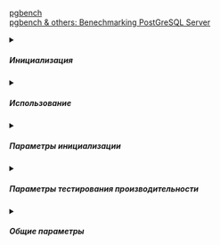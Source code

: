 [pgbench](https://postgrespro.ru/docs/postgresql/16/pgbench)    
[pgbench & others: Benechmarking PostGreSQL Server](https://github.com/AbdallahCoptan/PostGreSQL-Bench/blob/master/Pgbench.md)

<details><summary><h5>Инициализация</h5></summary>

Для запускаемого по умолчанию теста типа TPC-B требуется предварительно подготовить определённые таблицы.     
Чтобы создать и наполнить эти таблицы, следует запустить 
```sql
pgbench -i dbname
```
> Чтобы указать, как подключиться к серверу баз данных, вы также можете добавить параметры -h, -p и/или -U    

> pgbench -i создаёт четыре таблицы pgbench_accounts, pgbench_branches, pgbench_history и pgbench_tellers, предварительно уничтожая существующие таблицы с этими именами.    

С «коэффициентом масштаба», по умолчанию равным 1, эти таблицы изначально содержат такое количество строк:
```bash
table                   # of rows
---------------------------------
pgbench_branches        1
pgbench_tellers         10
pgbench_accounts        100000
pgbench_history         0
```
<details><summary>Скрипт</summary>
  
```sql
SELECT 
  pg_class.relname AS table_name,
  pg_size_pretty(pg_total_relation_size(pg_class.oid)) AS size,
  pg_total_relation_size(pg_class.oid) / (current_setting('block_size')::integer / 1024) AS num_blocks,
  pg_stat_user_tables.n_live_tup AS num_rows
FROM 
  pg_stat_user_tables 
JOIN 
  pg_class ON pg_stat_user_tables.relid = pg_class.oid 
WHERE 
  pg_class.relnamespace = (SELECT oid FROM pg_namespace WHERE nspname='public')
ORDER BY 
  pg_total_relation_size(pg_class.oid) DESC;
```

</details>

Эти числа можно (и в большинстве случаев даже нужно) увеличить, воспользовавшись параметром -s (коэффициент масштаба).    
При этом также может быть полезен ключ -F (фактор заполнения).

</details>
<details><summary><h5>Использование</h5></summary>

Подготовив требуемую конфигурацию, можно запустить тест производительности командой без -i, то есть:
```sql
pgbench [ параметры ] имя_базы
```
##### Наиболее важные параметры
* -c (число клиентов)
* -t (число транзакций)
* -T (длительность)
* -f (файл со скриптом)

</details>

<details><summary><h5>Параметры инициализации</h5></summary>

##### -i (--initialize) Требуется для вызова режима инициализации.

##### -I этапы_инициализации
 d (Drop, удалить) Удалить все существующие таблицы pgbench.    
 t (create Tables, создать таблицы) Создать таблицы, используемые стандартным сценарием pgbench, а именно: pgbench_accounts, pgbench_branches, pgbench_history и pgbench_tellers.    
 g сгенерировать данные на стороне клиента    
 G сгенерировать данные на стороне сервера   
 v Вызывать VACUUM для стандартных таблиц   
 p Создать первичные ключи в стандартных таблицах   
 f Создать ограничения внешних ключей между стандартными таблицами   
-F (--fillfactor) Создать таблицы pgbench_accounts, pgbench_tellers и pgbench_branches с заданным фактором заполнения. Значение по умолчанию — 100.   
-n (--no-vacuum) Этот параметр выключает этап инициализации v, даже если он был указан в -I   
-q (--quiet) Выводится только одно сообщение о прогрессе в 5 секунд (для параметра g)   
-s (--scale=коэффициент_масштаба) Умножить число генерируемых строк на заданный коэффициент.

--foreign-keys Создать ограничения внешних ключей между стандартными таблицами   
--index-tablespace=табл_пространство_индексов Создать индексы в указанном табличном пространстве, а не в пространстве по умолчанию.   
--partition-method=ИМЯ Создать секционированную таблицу pgbench_accounts, применив метод ИМЯ (это может быть range или hash).   
--partitions=ЧИСЛО Создать секционированную таблицу pgbench_accounts   
--tablespace=табличное_пространство Создать таблицы в указанном табличном пространстве, а не в пространстве по умолчанию.   
--unlogged-tables Создать все таблицы как нежурналируемые, а не как постоянные таблицы.   
  
</details>

<details><summary><h5>Параметры тестирования производительности</h5></summary>


  
</details>

<details><summary><h5>Общие параметры</h5></summary>
</details>



























